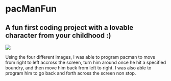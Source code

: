 # pacManFun
## A fun first coding project with a lovable character from your childhood :)
  <img src="1200px-Pac_Man svg"/>

Using the four different images, I was able to program pacman to move from right to left accross the screen, turn him around once he hit a specified boundry, and then move him back from left to right. I was also able to program him to go back and forth across the screen non stop.
